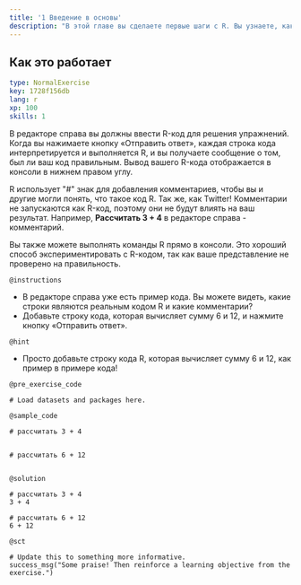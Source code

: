 ```yaml
---
title: '1 Введение в основы'
description: "В этой главе вы сделаете первые шаги с R. Вы узнаете, как использовать консоль в качестве калькулятора и как назначать переменные. Вы также познакомитесь с базовыми типами данных в R. Давайте начнем!\n\n"
---
```


## Как это работает

```yaml
type: NormalExercise
key: 1728f156db
lang: r
xp: 100
skills: 1
```

В редакторе справа вы должны ввести R-код для решения упражнений. Когда вы нажимаете кнопку «Отправить ответ», каждая строка кода интерпретируется и выполняется R, и вы получаете сообщение о том, был ли ваш код правильным. Вывод вашего R-кода отображается в консоли в нижнем правом углу.

R использует "#" знак для добавления комментариев, чтобы вы и другие могли понять, что такое код R. Так же, как Twitter! Комментарии не запускаются как R-код, поэтому они не будут влиять на ваш результат. Например, **Рассчитать 3 + 4** в редакторе справа - комментарий.

Вы также можете выполнять команды R прямо в консоли. Это хороший способ экспериментировать с R-кодом, так как ваше представление не проверено на правильность.

`@instructions`
- В редакторе справа уже есть пример кода. Вы можете видеть, какие строки являются реальным кодом R и какие комментарии?
- Добавьте строку кода, которая вычисляет сумму 6 и 12, и нажмите кнопку «Отправить ответ».

`@hint`
- Просто добавьте строку кода R, которая вычисляет сумму 6 и 12, как пример в примере кода!

`@pre_exercise_code`
```{r}
# Load datasets and packages here.
```

`@sample_code`
```{r}
# рассчитать 3 + 4


# рассчитать 6 + 12


```

`@solution`
```{r}
# рассчитать 3 + 4
3 + 4

# рассчитать 6 + 12
6 + 12 
```

`@sct`
```{r}
# Update this to something more informative.
success_msg("Some praise! Then reinforce a learning objective from the exercise.")
```
